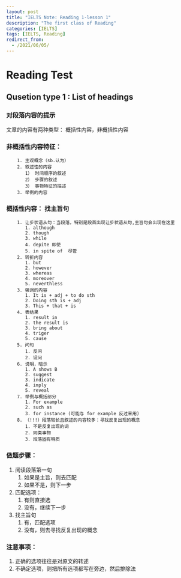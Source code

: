 ```yaml
---
layout: post
title: "IELTS Note: Reading 1-lesson 1"
description: "The first class of Reading"
categories: [IELTS]
tags: [IELTS, Reading]
redirect_from:
  - /2021/06/05/
---
```

# Reading Test
## Qusetion type 1 : List of headings
### 对段落内容的提示

文章的内容有两种类型： 概括性内容，非概括性内容

### 非概括性内容特征：
        
        1. 主观概念（sb.认为）
        2. 叙述性的内容
           1） 时间顺序的叙述
           2） 步骤的叙述
           3） 事物特征的描述
        3. 举例的内容


### 概括性内容： 找主旨句

        1. 让步状语从句：当段落，特别是段首出现让步状语从句,主旨句会出现在这里
           1. although 
           2. though 
           3. while
           4. depite 即使
           5. in spite of  尽管
        2. 转折内容
           1. but 
           2. however
           3. whereas
           4. moreover
           5. neverthless
        3. 强调的内容
           1. It is + adj + to do sth
           2. Doing sth is + adj
           3. This + that + is 
        4. 表结果
           1. result in 
           2. the result is 
           3. bring about
           4. triger
           5. cause
        5. 问句
           1. 反问
           2. 设问
        6. 说明，暗示
           1. A shows B
           2. suggest
           3. indicate
           4. imply
           5. reveal
        7. 举例与概括部分
           1. For example 
           2. such as 
           3. for instance (可能与 for example 反过来用)
        8. （!!!）段落较长且叙述的内容较多：寻找反复出现的概念
           1. 不是反复出现的词
           2. 同类事物
           3. 段落固有特质

### 做题步骤：
    
1. 阅读段落第一句
   1. 如果是主旨，则去匹配
   2. 如果不是，则下一步
2. 匹配选项：
   1. 有则直接选
   2. 没有，继续下一步
3. 找主旨句
   1. 有，匹配选项
   2. 没有，则去寻找反复出现的概念

### 注意事项：

1. 正确的选项往往是对原文的转述
2. 不确定选项，则把所有选项都写在旁边，然后排除法

